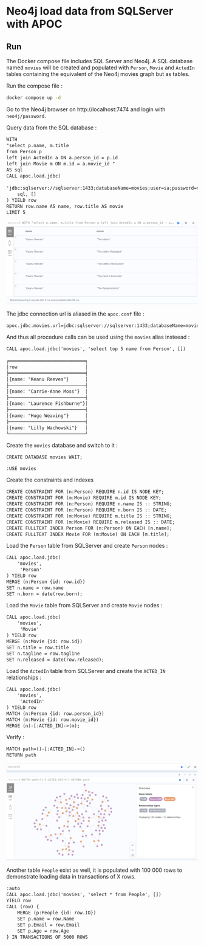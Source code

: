 # Neo4j load data from SQLServer with APOC

## Run

The Docker compose file includes SQL Server and Neo4j. A SQL database named `movies` will be created and populated with `Person`, `Movie` and `ActedIn` tables containing the equivalent of the Neo4j movies graph but as tables.

Run the compose file : 

```bash
docker compose up -d
```

Go to the Neo4j browser on http://localhost:7474 and login with `neo4j/password`.

Query data from the SQL database : 

```cypher
WITH 
"select p.name, m.title 
from Person p 
left join ActedIn a ON a.person_id = p.id 
left join Movie m ON m.id = a.movie_id " 
AS sql
CALL apoc.load.jdbc(
    'jdbc:sqlserver://sqlserver:1433;databaseName=movies;user=sa;password=npaEzszSALRH5q56372zGJ;encrypt=false',
    sql, []
) YIELD row
RETURN row.name AS name, row.title AS movie
LIMIT 5
```
![Data loaded from SQLServer](./assets/sql-data.png)

The jdbc connection url is aliased in the `apoc.conf` file : 

```text
apoc.jdbc.movies.url=jdbc:sqlserver://sqlserver:1433;databaseName=movies;user=sa;password=npaEzszSALRH5q56372zGJ;encrypt=false
```

And thus all procedure calls can be used using the `movies` alias insteead : 

```cypher
CALL apoc.load.jdbc('movies', 'select top 5 name from Person', [])

╒════════════════════════════╕
│row                         │
╞════════════════════════════╡
│{name: "Keanu Reeves"}      │
├────────────────────────────┤
│{name: "Carrie-Anne Moss"}  │
├────────────────────────────┤
│{name: "Laurence Fishburne"}│
├────────────────────────────┤
│{name: "Hugo Weaving"}      │
├────────────────────────────┤
│{name: "Lilly Wachowski"}   │
└────────────────────────────┘
```

Create the `movies` database and switch to it : 

```cypher
CREATE DATABASE movies WAIT;
```

```cypher
:USE movies
```

Create the constraints and indexes

```cypher
CREATE CONSTRAINT FOR (n:Person) REQUIRE n.id IS NODE KEY;
CREATE CONSTRAINT FOR (m:Movie) REQUIRE m.id IS NODE KEY;
CREATE CONSTRAINT FOR (n:Person) REQUIRE n.name IS :: STRING;
CREATE CONSTRAINT FOR (n:Person) REQUIRE n.born IS :: DATE;
CREATE CONSTRAINT FOR (m:Movie) REQUIRE m.title IS :: STRING;
CREATE CONSTRAINT FOR (m:Movie) REQUIRE m.released IS :: DATE;
CREATE FULLTEXT INDEX Person FOR (n:Person) ON EACH [n.name];
CREATE FULLTEXT INDEX Movie FOR (m:Movie) ON EACH [m.title];
```

Load the `Person` table from SQLServer and create `Person` nodes : 


```cypher
CALL apoc.load.jdbc(
    'movies',
     'Person'
) YIELD row
MERGE (n:Person {id: row.id})
SET n.name = row.name
SET n.born = date(row.born);
```

Load the `Movie` table from SQLServer and create `Movie` nodes : 

```cypher
CALL apoc.load.jdbc(
    'movies',
     'Movie'
) YIELD row
MERGE (n:Movie {id: row.id})
SET n.title = row.title
SET n.tagline = row.tagline
SET n.released = date(row.released);
```

Load the `ActedIn` table from SQLServer and create the `ACTED_IN` relationships : 

```cypher
CALL apoc.load.jdbc(
    'movies',
     'ActedIn'
) YIELD row
MATCH (n:Person {id: row.person_id})
MATCH (m:Movie {id: row.movie_id})
MERGE (n)-[:ACTED_IN]->(m);
```

Verify : 

```cypher
MATCH path=()-[:ACTED_IN]->()
RETURN path
```

![Movies Graph loaded from SQLServer](./assets/graph.png)


Another table `People` exist as well, it is populated with 100 000 rows to demonstrate loading data in transactions of X rows.

```cypher
:auto
CALL apoc.load.jdbc('movies', 'select * from People', [])
YIELD row
CALL (row) {
    MERGE (p:People {id: row.ID})
    SET p.name = row.Name
    SET p.Email = row.Email
    SET p.Age = row.Age
} IN TRANSACTIONS OF 5000 ROWS
```